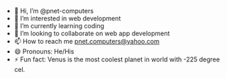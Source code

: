 - 👋 Hi, I’m @pnet-computers
- 👀 I’m interested in web development
- 🌱 I’m currently learning coding
- 💞️ I’m looking to collaborate on web app development
- 📫 How to reach me pnet.computers@yahoo.com
- 😄 Pronouns: He/His
- ⚡ Fun fact: Venus is the most coolest planet in world with -225 degree cel.

<!---
pnet-computers/pnet-computers is a ✨ special ✨ repository because its `README.md` (this file) appears on your GitHub profile.
You can click the Preview link to take a look at your changes.
--->
